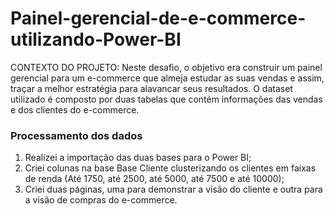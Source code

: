 # Painel-gerencial-de-e-commerce-utilizando-Power-BI

CONTEXTO DO PROJETO: Neste desafio, o objetivo era construir um painel gerencial para um e-commerce que  almeja estudar as suas vendas e assim, traçar a melhor estratégia para alavancar seus resultados. 
O dataset utilizado é composto por duas tabelas que contém informações das vendas e dos clientes do e-commerce.

### Processamento dos dados
1. Realizei a importação das duas bases para o Power BI;
2. Criei colunas na base Base Cliente clusterizando os clientes em faixas de renda (Até 1750, até 2500, até 5000, até 7500 e até 10000);
3. Criei duas páginas, uma para demonstrar a visão do cliente e outra para a visão de compras do e-commerce. 
